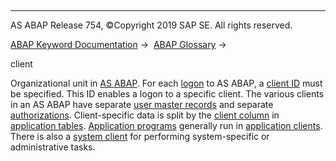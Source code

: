   

* * *

AS ABAP Release 754, ©Copyright 2019 SAP SE. All rights reserved.

[ABAP Keyword Documentation](javascript:call_link\('abenabap.htm'\)) →  [ABAP Glossary](javascript:call_link\('abenabap_glossary.htm'\)) → 

client

Organizational unit in [AS ABAP](javascript:call_link\('abensap_nw_abap_glosry.htm'\) "Glossary Entry"). For each [logon](javascript:call_link\('abenlogon_glosry.htm'\) "Glossary Entry") to AS ABAP, a [client ID](javascript:call_link\('abenclient_identifier_glosry.htm'\) "Glossary Entry") must be specified. This ID enables a logon to a specific client. The various clients in an AS ABAP have separate [user master records](javascript:call_link\('abenuser_master_record_glosry.htm'\) "Glossary Entry") and separate [authorizations](javascript:call_link\('abenauthorization_glosry.htm'\) "Glossary Entry"). Client-specific data is split by the [client column](javascript:call_link\('abenclient_column_glosry.htm'\) "Glossary Entry") in [application tables](javascript:call_link\('abenapplication_table_glosry.htm'\) "Glossary Entry"). [Application programs](javascript:call_link\('abenapplication_program_glosry.htm'\) "Glossary Entry") generally run in [application clients](javascript:call_link\('abenapplication_client_glosry.htm'\) "Glossary Entry"). There is also a [system client](javascript:call_link\('abensystem_client_glosry.htm'\) "Glossary Entry") for performing system-specific or administrative tasks.